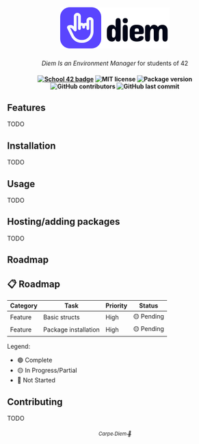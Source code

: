 <h1 align="center">
  <img src="/.github/assets/diem_logo.svg">
</h1>

<p align="center">
  <i align="center">Diem Is an Environment Manager</i> for students of 42
</p>

<h4 align="center">
  <a href="https://profile.intra.42.fr/users/elagouch"><img alt="School 42 badge" src="https://img.shields.io/badge/@elagouch-020617?style=for-the-badge&labelColor=020617&color=5a45fe&logo=42"></a>
  <img alt="MIT license" src="https://img.shields.io/badge/license-mit-5a45fe?style=for-the-badge&logo=unlicense&logoColor=fff&labelColor=020617">
  <img alt="Package version" src="https://img.shields.io/badge/dynamic/toml?url=https%3A%2F%2Fraw.githubusercontent.com%2Fairone01%2Fdiem%2Frefs%2Fheads%2FCargo.toml&query=%24.workspace.version&style=for-the-badge&logo=rust&logoColor=fff&label=version&labelColor=020617&color=5a45fe">
  <img alt="GitHub contributors" src="https://img.shields.io/github/contributors-anon/airone01/diem?style=for-the-badge&logo=github&labelColor=020617&color=5a45fe">
  <img alt="GitHub last commit" src="https://img.shields.io/github/last-commit/airone01/diem?style=for-the-badge&logo=github&labelColor=020617&color=5a45fe">
</h4>

## Features

TODO

## Installation

TODO

## Usage

TODO

## Hosting/adding packages

TODO

## Roadmap

## 📋 Roadmap

| Category | Task | Priority | Status |
|----------|------|----------|--------|
| Feature | Basic structs | High | 🟡 Pending |
| Feature | Package installation | High | 🟡 Pending |

Legend:
- 🟢 Complete
- 🟡 In Progress/Partial
- 🔴 Not Started

## Contributing

TODO

<p align="center">
  <a href="https://en.wikipedia.org/wiki/Carpe_diem"><i align="center"><sub>Carpe Diem 🤘</sub></i></a>
</p>

